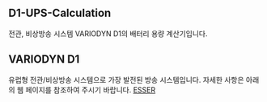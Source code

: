 ## D1-UPS-Calculation
전관, 비상방송 시스템 VARIODYN D1의 배터리 용량 계산기입니다.

## VARIODYN D1
유럽형 전관/비상방송 시스템으로 가장 발전된 방송 시스템입니다. 
자세한 사항은 아래의 웹 페이지를 참조하여 주시기 바랍니다.
[ESSER](https://www.esser-systems.com/)

